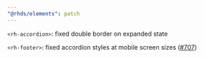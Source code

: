 ```yaml
---
"@rhds/elements": patch
---
```


`<rh-accordion>`: fixed double border on expanded state

`<rh-footer>`: fixed accordion styles at mobile screen sizes ([#707][issue])

[issue]: https://github.com/RedHat-UX/red-hat-design-system/issues/707
